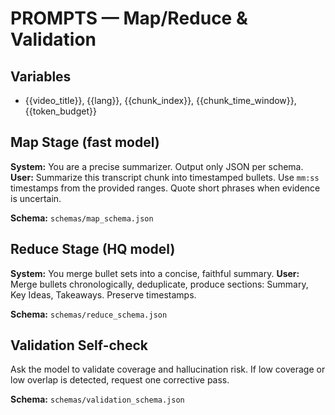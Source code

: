 # PROMPTS — Map/Reduce & Validation

## Variables
- {{video_title}}, {{lang}}, {{chunk_index}}, {{chunk_time_window}}, {{token_budget}}

## Map Stage (fast model)
**System:** You are a precise summarizer. Output only JSON per schema.
**User:** Summarize this transcript chunk into timestamped bullets. Use `mm:ss` timestamps from the provided ranges. Quote short phrases when evidence is uncertain.

**Schema:** `schemas/map_schema.json`

## Reduce Stage (HQ model)
**System:** You merge bullet sets into a concise, faithful summary.
**User:** Merge bullets chronologically, deduplicate, produce sections: Summary, Key Ideas, Takeaways. Preserve timestamps.

**Schema:** `schemas/reduce_schema.json`

## Validation Self-check
Ask the model to validate coverage and hallucination risk. If low coverage or low overlap is detected, request one corrective pass.

**Schema:** `schemas/validation_schema.json`
